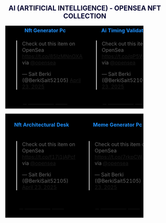 <h2><center><font color="000033"> AI (ARTIFICIAL INTELLIGENCE) - OPENSEA NFT COLLECTION </font></center></h2>

<table style="width:87%;text-align:left;border-collapse:collapse;background-color:#000000;">
 <tr style="background-color:yellowgreen;color:#FFFAFA;">
</tr>
   
   <tr>
    <th style="width:25%"><font color="#1E90FF"><center>Nft Generator Pc</center></font></th>
    <th style="width:25%"><font color="#1E90FF"><center>Ai Timing Validator</center></font></th>
    <th style="width:25%"><font color="#1E90FF"><center>Ai Computer Startup Pc</center></font></th>
  </tr>
   
     
  <tr>
  <td style="height:50px"><blockquote class="twitter-tweet" data-theme="dark"><p lang="en" dir="ltr">Check out this item on OpenSea <a href="https://t.co/85IzMNnOXA">https://t.co/85IzMNnOXA</a> via <a href="https://twitter.com/opensea?ref_src=twsrc%5Etfw">@opensea</a></p>&mdash; Sait Berki (@BerkiSait52105) <a href="https://twitter.com/BerkiSait52105/status/1914972881060036820?ref_src=twsrc%5Etfw">April 23, 2025</a></blockquote> <script async src="https://platform.twitter.com/widgets.js" charset="utf-8"></script>
 </td>
    
  <td style="height:50px"><blockquote class="twitter-tweet" data-theme="dark"><p lang="en" dir="ltr">Check out this item on OpenSea <a href="https://t.co/qP5W6AC3iX">https://t.co/qP5W6AC3iX</a> via <a href="https://twitter.com/opensea?ref_src=twsrc%5Etfw">@opensea</a></p>&mdash; Sait Berki (@BerkiSait52105) <a href="https://twitter.com/BerkiSait52105/status/1914997585997140132?ref_src=twsrc%5Etfw">April 23, 2025</a></blockquote> <script async src="https://platform.twitter.com/widgets.js" charset="utf-8"></script>
  </td>
    
  <td style="height:50px"><blockquote class="twitter-tweet" data-theme="dark"><p lang="en" dir="ltr">Check out this item on OpenSea <a href="https://t.co/8Ys0r4Tqus">https://t.co/8Ys0r4Tqus</a> via <a href="https://twitter.com/opensea?ref_src=twsrc%5Etfw">@opensea</a></p>&mdash; Sait Berki (@BerkiSait52105) <a href="https://twitter.com/BerkiSait52105/status/1914977865201856899?ref_src=twsrc%5Etfw">April 23, 2025</a></blockquote> <script async src="https://platform.twitter.com/widgets.js" charset="utf-8"></script>
  </td>   
</tr>

  <tr>
    <td style="height:40px"><a href=" https://opensea.io/Opraks" target="_blank"><font color="#000000"><center>Opensea - Opraks</center></font></a></td>
    <td style="height:40px"><a href=" https://opensea.io/Opraks" target="_blank"><font color="#000000"><center>Opensea - Opraks</center></font></a></td>
    <td style="height:40px"><a href=" https://opensea.io/Opraks" target="_blank"><font color="#000000"><center>Opensea - Opraks</center></font></a></td>
  </tr>
  
</table>


<table style="width:87%;text-align:left;border-collapse:collapse;background-color:#000000;">
	<tr style="background-color:yellowgreen;color:#FFFAFA;">
</tr>		
  <tr>
    <th style="width:25%"><font color="#1E90FF"><center>Nft Architectural Desk</center></font></th>
    <th style="width:25%"><font color="#1E90FF"><center>Meme Generator Pc</center></font></th>
    <th style="width:25%"><font color="#1E90FF"><center>Nft Create Studio</center></font></th>
  </tr>

  <tr>
   <td style="height:50px"><blockquote class="twitter-tweet" data-theme="dark"><p lang="en" dir="ltr">Check out this item on OpenSea <a href="https://t.co/f17j1jAPcf">https://t.co/f17j1jAPcf</a> via <a href="https://twitter.com/opensea?ref_src=twsrc%5Etfw">@opensea</a></p>&mdash; Sait Berki (@BerkiSait52105) <a href="https://twitter.com/BerkiSait52105/status/1914978522365313480?ref_src=twsrc%5Etfw">April 23, 2025</a></blockquote> <script async src="https://platform.twitter.com/widgets.js" charset="utf-8"></script>
 </td>
    
  <td style="height:50px"><blockquote class="twitter-tweet" data-theme="dark"><p lang="en" dir="ltr">Check out this item on OpenSea <a href="https://t.co/7rkpCWuoSS">https://t.co/7rkpCWuoSS</a> via <a href="https://twitter.com/opensea?ref_src=twsrc%5Etfw">@opensea</a></p>&mdash; Sait Berki (@BerkiSait52105) <a href="https://twitter.com/BerkiSait52105/status/1914978852624834698?ref_src=twsrc%5Etfw">April 23, 2025</a></blockquote> <script async src="https://platform.twitter.com/widgets.js" charset="utf-8"></script>
 </td>

  <td style="height:50px">
    
  </td>
  
</tr>
 
  <tr>
    <td style="height:40px"><a href=" https://opensea.io/Opraks" target="_blank"><font color="#000000"><center>Opensea - Opraks</center></font></a></td>
    <td style="height:40px"><a href=" https://opensea.io/Opraks" target="_blank"><font color="#000000"><center>Opensea - Opraks</center></font></a></td>
    <td style="height:40px"><a href=" https://opensea.io/Opraks" target="_blank"><font color="#000000"><center>Opensea - Opraks</center></font></a></td>
  </tr>
  
</table>
